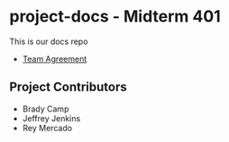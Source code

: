 # project-docs -  Midterm 401
This is our docs repo

- [Team Agreement](./team-agreement.md)

## Project Contributors

* Brady Camp
* Jeffrey Jenkins
* Rey Mercado
